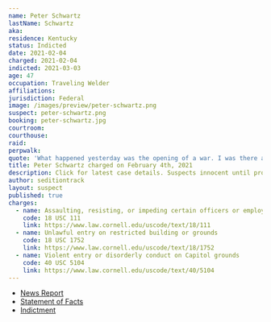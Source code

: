 ```yaml
---
name: Peter Schwartz
lastName: Schwartz
aka:
residence: Kentucky
status: Indicted
date: 2021-02-04
charged: 2021-02-04
indicted: 2021-03-03
age: 47
occupation: Traveling Welder
affiliations:
jurisdiction: Federal
image: /images/preview/peter-schwartz.png
suspect: peter-schwartz.png
booking: peter-schwartz.jpg
courtroom:
courthouse:
raid:
perpwalk:
quote: 'What happened yesterday was the opening of a war. I was there and whether people will acknowledge it or not we are now at war.'
title: Peter Schwartz charged on February 4th, 2021
description: Click for latest case details. Suspects innocent until proven guilty.
author: seditiontrack
layout: suspect
published: true
charges:
  - name: Assaulting, resisting, or impeding certain officers or employees
    code: 18 USC 111
    link: https://www.law.cornell.edu/uscode/text/18/111
  - name: Unlawful entry on restricted building or grounds
    code: 18 USC 1752
    link: https://www.law.cornell.edu/uscode/text/18/1752
  - name: Violent entry or disorderly conduct on Capitol grounds
    code: 40 USC 5104
    link: https://www.law.cornell.edu/uscode/text/40/5104
---
```


- [News Report](https://www.post-gazette.com/news/crime-courts/2021/02/04/peter-schwartz-us-capitol-riots-arrest-uniontown-kentucky/stories/202102040169)
- [Statement of Facts](https://www.justice.gov/usao-dc/case-multi-defendant/file/1364696/download)
- [Indictment](https://extremism.gwu.edu/sites/g/files/zaxdzs2191/f/Schwartz%20Indictment.pdf)
